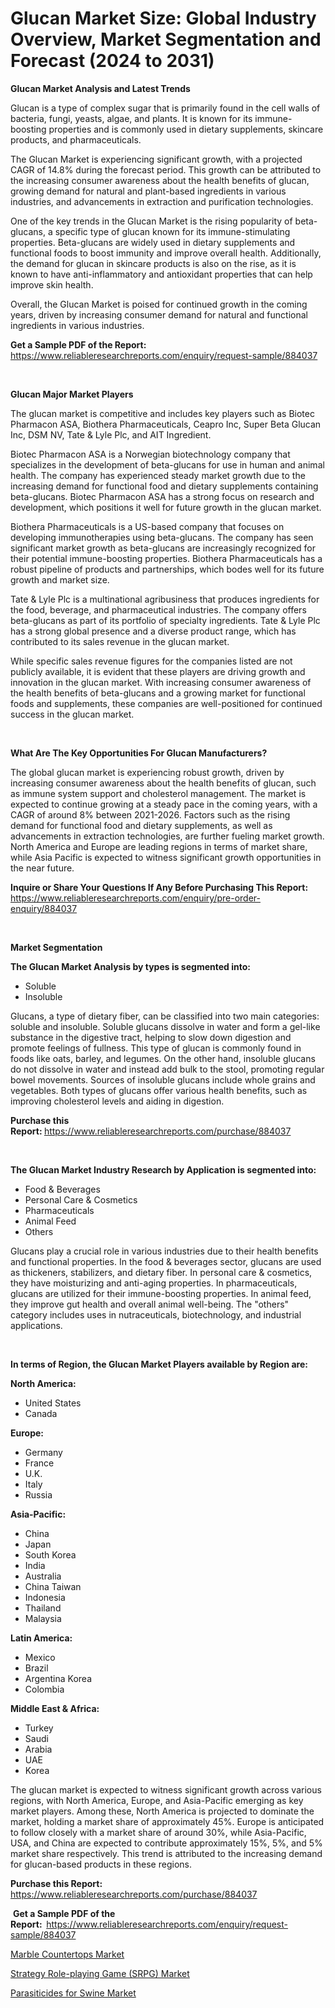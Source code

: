 <p><h1>Glucan Market Size: Global Industry Overview, Market Segmentation and Forecast (2024 to 2031)</h1></p><p><strong>Glucan Market Analysis and Latest Trends</strong></p>
<p><p>Glucan is a type of complex sugar that is primarily found in the cell walls of bacteria, fungi, yeasts, algae, and plants. It is known for its immune-boosting properties and is commonly used in dietary supplements, skincare products, and pharmaceuticals.</p><p>The Glucan Market is experiencing significant growth, with a projected CAGR of 14.8% during the forecast period. This growth can be attributed to the increasing consumer awareness about the health benefits of glucan, growing demand for natural and plant-based ingredients in various industries, and advancements in extraction and purification technologies.</p><p>One of the key trends in the Glucan Market is the rising popularity of beta-glucans, a specific type of glucan known for its immune-stimulating properties. Beta-glucans are widely used in dietary supplements and functional foods to boost immunity and improve overall health. Additionally, the demand for glucan in skincare products is also on the rise, as it is known to have anti-inflammatory and antioxidant properties that can help improve skin health.</p><p>Overall, the Glucan Market is poised for continued growth in the coming years, driven by increasing consumer demand for natural and functional ingredients in various industries.</p></p>
<p><strong>Get a Sample PDF of the Report:&nbsp;</strong> <a href="https://www.reliableresearchreports.com/enquiry/request-sample/884037">https://www.reliableresearchreports.com/enquiry/request-sample/884037</a></p>
<p>&nbsp;</p>
<p><strong>Glucan Major Market Players</strong></p>
<p><p>The glucan market is competitive and includes key players such as Biotec Pharmacon ASA, Biothera Pharmaceuticals, Ceapro Inc, Super Beta Glucan Inc, DSM NV, Tate & Lyle Plc, and AIT Ingredient.</p><p>Biotec Pharmacon ASA is a Norwegian biotechnology company that specializes in the development of beta-glucans for use in human and animal health. The company has experienced steady market growth due to the increasing demand for functional food and dietary supplements containing beta-glucans. Biotec Pharmacon ASA has a strong focus on research and development, which positions it well for future growth in the glucan market.</p><p>Biothera Pharmaceuticals is a US-based company that focuses on developing immunotherapies using beta-glucans. The company has seen significant market growth as beta-glucans are increasingly recognized for their potential immune-boosting properties. Biothera Pharmaceuticals has a robust pipeline of products and partnerships, which bodes well for its future growth and market size.</p><p>Tate & Lyle Plc is a multinational agribusiness that produces ingredients for the food, beverage, and pharmaceutical industries. The company offers beta-glucans as part of its portfolio of specialty ingredients. Tate & Lyle Plc has a strong global presence and a diverse product range, which has contributed to its sales revenue in the glucan market.</p><p>While specific sales revenue figures for the companies listed are not publicly available, it is evident that these players are driving growth and innovation in the glucan market. With increasing consumer awareness of the health benefits of beta-glucans and a growing market for functional foods and supplements, these companies are well-positioned for continued success in the glucan market.</p></p>
<p>&nbsp;</p>
<p><strong>What Are The Key Opportunities For Glucan Manufacturers?</strong></p>
<p><p>The global glucan market is experiencing robust growth, driven by increasing consumer awareness about the health benefits of glucan, such as immune system support and cholesterol management. The market is expected to continue growing at a steady pace in the coming years, with a CAGR of around 8% between 2021-2026. Factors such as the rising demand for functional food and dietary supplements, as well as advancements in extraction technologies, are further fueling market growth. North America and Europe are leading regions in terms of market share, while Asia Pacific is expected to witness significant growth opportunities in the near future.</p></p>
<p><strong>Inquire or Share Your Questions If Any Before Purchasing This Report:</strong> <a href="https://www.reliableresearchreports.com/enquiry/pre-order-enquiry/884037">https://www.reliableresearchreports.com/enquiry/pre-order-enquiry/884037</a></p>
<p>&nbsp;</p>
<p><strong>Market Segmentation</strong></p>
<p><strong>The Glucan Market Analysis by types is segmented into:</strong></p>
<p><ul><li>Soluble</li><li>Insoluble</li></ul></p>
<p><p>Glucans, a type of dietary fiber, can be classified into two main categories: soluble and insoluble. Soluble glucans dissolve in water and form a gel-like substance in the digestive tract, helping to slow down digestion and promote feelings of fullness. This type of glucan is commonly found in foods like oats, barley, and legumes. On the other hand, insoluble glucans do not dissolve in water and instead add bulk to the stool, promoting regular bowel movements. Sources of insoluble glucans include whole grains and vegetables. Both types of glucans offer various health benefits, such as improving cholesterol levels and aiding in digestion.</p></p>
<p><strong>Purchase this Report:&nbsp;</strong><a href="https://www.reliableresearchreports.com/purchase/884037">https://www.reliableresearchreports.com/purchase/884037</a></p>
<p>&nbsp;</p>
<p><strong>The Glucan Market Industry Research by Application is segmented into:</strong></p>
<p><ul><li>Food & Beverages</li><li>Personal Care & Cosmetics</li><li>Pharmaceuticals</li><li>Animal Feed</li><li>Others</li></ul></p>
<p><p>Glucans play a crucial role in various industries due to their health benefits and functional properties. In the food & beverages sector, glucans are used as thickeners, stabilizers, and dietary fiber. In personal care & cosmetics, they have moisturizing and anti-aging properties. In pharmaceuticals, glucans are utilized for their immune-boosting properties. In animal feed, they improve gut health and overall animal well-being. The "others" category includes uses in nutraceuticals, biotechnology, and industrial applications.</p></p>
<p>&nbsp;</p>
<p><strong>In terms of Region, the Glucan Market Players available by Region are:</strong></p>
<p>
    <p> <strong> North America: </strong>
        <ul>
            <li>United States</li>
            <li>Canada</li>
        </ul>
        </p> 
    <p> <strong> Europe: </strong>
        <ul>
            <li>Germany</li>
            <li>France</li>
            <li>U.K.</li>
            <li>Italy</li>
            <li>Russia</li>
        </ul>
        </p> 
    <p> <strong> Asia-Pacific: </strong>
        <ul>
            <li>China</li>
            <li>Japan</li>
            <li>South Korea</li>
            <li>India</li>
            <li>Australia</li>
            <li>China Taiwan</li>
            <li>Indonesia</li>
            <li>Thailand</li>
            <li>Malaysia</li>
        </ul>
        </p> 
    <p> <strong> Latin America: </strong>
        <ul>
            <li>Mexico</li>
            <li>Brazil</li>
            <li>Argentina Korea</li>
            <li>Colombia</li>
        </ul>
        </p> 
    <p> <strong> Middle East & Africa: </strong>
        <ul>
            <li>Turkey</li>
            <li>Saudi</li>
            <li>Arabia</li>
            <li>UAE</li>
            <li>Korea</li>
        </ul>
    </p>
    </p>
<p><p>The glucan market is expected to witness significant growth across various regions, with North America, Europe, and Asia-Pacific emerging as key market players. Among these, North America is projected to dominate the market, holding a market share of approximately 45%. Europe is anticipated to follow closely with a market share of around 30%, while Asia-Pacific, USA, and China are expected to contribute approximately 15%, 5%, and 5% market share respectively. This trend is attributed to the increasing demand for glucan-based products in these regions.</p></p>
<p><strong>Purchase this Report: </strong><a href="https://www.reliableresearchreports.com/purchase/884037">https://www.reliableresearchreports.com/purchase/884037</a></p>
<p>&nbsp;<strong>Get a Sample PDF of the Report:&nbsp;&nbsp;</strong><a href="https://www.reliableresearchreports.com/enquiry/request-sample/884037">https://www.reliableresearchreports.com/enquiry/request-sample/884037</a></p>
<p><strong></strong></p>
<p><p><a href="https://github.com/kathiaseamanalvaradovlprc2h/Market-Research-Report-List-1/blob/main/marble-countertops-market.md">Marble Countertops Market</a></p><p><a href="https://view.publitas.com/reportprime-1/strategy-role-playing-game-srpg-market-analysis-and-market-size-global-industry-overview-market-segmentation-and-forecast-2023-to-2030/">Strategy Role-playing Game (SRPG) Market</a></p><p><a href="https://view.publitas.com/reportprime-1/parasiticides-for-swine-market-research-report-reveals-the-latest-trends-and-opportunities-of-this-market-for-period-from-2023-2030/">Parasiticides for Swine Market</a></p></p>